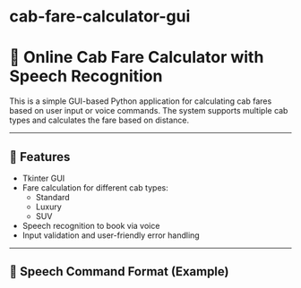 # cab-fare-calculator-gui

# 🚖 Online Cab Fare Calculator with Speech Recognition

This is a simple GUI-based Python application for calculating cab fares based on user input or voice commands. The system supports multiple cab types and calculates the fare based on distance.

---

## 🧠 Features

- Tkinter GUI
- Fare calculation for different cab types:
  - Standard
  - Luxury
  - SUV
- Speech recognition to book via voice
- Input validation and user-friendly error handling

---

## 🎥 Speech Command Format (Example)


